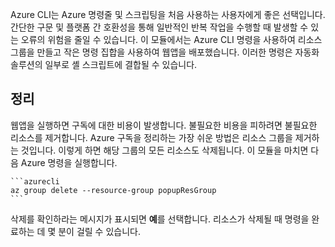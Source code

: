 Azure CLI는 Azure 명령줄 및 스크립팅을 처음 사용하는 사용자에게 좋은 선택입니다. 간단한 구문 및 플랫폼 간 호환성을 통해 일반적인 반복 작업을 수행할 때 발생할 수 있는 오류의 위험을 줄일 수 있습니다. 이 모듈에서는 Azure CLI 명령을 사용하여 리소스 그룹을 만들고 작은 명령 집합을 사용하여 웹앱을 배포했습니다. 이러한 명령은 자동화 솔루션의 일부로 셸 스크립트에 결합될 수 있습니다. 

## <a name="cleanup"></a>정리
웹앱을 실행하면 구독에 대한 비용이 발생합니다. 불필요한 비용을 피하려면 불필요한 리소스를 제거합니다. Azure 구독을 정리하는 가장 쉬운 방법은 리소스 그룹을 제거하는 것입니다. 이렇게 하면 해당 그룹의 모든 리소스도 삭제됩니다. 이 모듈을 마치면 다음 Azure 명령을 실행합니다.

    ```azurecli
    az group delete --resource-group popupResGroup
    ```

삭제를 확인하라는 메시지가 표시되면 **예**를 선택합니다. 리소스가 삭제될 때 명령을 완료하는 데 몇 분이 걸릴 수 있습니다. 